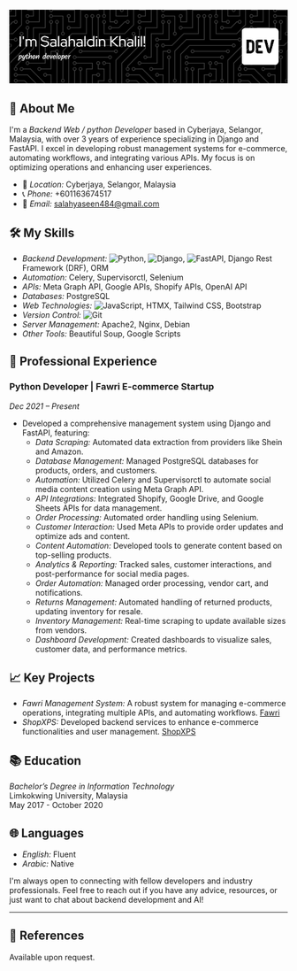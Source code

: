 
![Header](./github-header-image.png)


## 🚀 About Me

I'm a *Backend Web / python Developer* based in Cyberjaya, Selangor, Malaysia, with over 3 years of experience specializing in Django and FastAPI. I excel in developing robust management systems for e-commerce, automating workflows, and integrating various APIs. My focus is on optimizing operations and enhancing user experiences.


- 📍 *Location:* Cyberjaya, Selangor, Malaysia
- 📞 *Phone:* +601163674517
- 📧 *Email:* [salahyaseen484@gmail.com](mailto:salahyaseen484@gmail.com)

## 🛠️ My Skills

- *Backend Development:* ![Python](https://img.shields.io/badge/-Python-009688?logo=python&logoColor=white), ![Django](https://img.shields.io/badge/-Django-092E20?logo=django&logoColor=white), ![FastAPI](https://img.shields.io/badge/-FastAPI-009688?logo=fastapi&logoColor=white), Django Rest Framework (DRF), ORM
- *Automation:* Celery, Supervisorctl, Selenium
- *APIs:* Meta Graph API, Google APIs, Shopify APIs, OpenAI API
- *Databases:* PostgreSQL
- *Web Technologies:* ![JavaScript](https://img.shields.io/badge/-JavaScript-F7DF1E?logo=javascript&logoColor=black), HTMX, Tailwind CSS, Bootstrap
- *Version Control:* ![Git](https://img.shields.io/badge/-Git-F05032?logo=git&logoColor=white)
- *Server Management:* Apache2, Nginx, Debian
- *Other Tools:* Beautiful Soup, Google Scripts



## 🌟 Professional Experience

### Python Developer | Fawri E-commerce Startup
*Dec 2021 – Present*

- Developed a comprehensive management system using Django and FastAPI, featuring:
  - *Data Scraping:* Automated data extraction from providers like Shein and Amazon.
  - *Database Management:* Managed PostgreSQL databases for products, orders, and customers.
  - *Automation:* Utilized Celery and Supervisorctl to automate social media content creation using Meta Graph API.
  - *API Integrations:* Integrated Shopify, Google Drive, and Google Sheets APIs for data management.
  - *Order Processing:* Automated order handling using Selenium.
  - *Customer Interaction:* Used Meta APIs to provide order updates and optimize ads and content.
  - *Content Automation:* Developed tools to generate content based on top-selling products.
  - *Analytics & Reporting:* Tracked sales, customer interactions, and post-performance for social media pages.
  - *Order Automation:* Managed order processing, vendor cart, and notifications.
  - *Returns Management:* Automated handling of returned products, updating inventory for resale.
  - *Inventory Management:* Real-time scraping to update available sizes from vendors.
  - *Dashboard Development:* Created dashboards to visualize sales, customer data, and performance metrics.

## 📈 Key Projects

- *Fawri Management System:* A robust system for managing e-commerce operations, integrating multiple APIs, and automating workflows. [Fawri](https://fawri-f7ab5f0e45b8.herokuapp.com/app/login)
- *ShopXPS:* Developed backend services to enhance e-commerce functionalities and user management. [ShopXPS](https://shopxps.net/)



## 📚 Education

*Bachelor’s Degree in Information Technology*  
Limkokwing University, Malaysia  
May 2017 - October 2020

## 🌐 Languages

- *English:* Fluent
- *Arabic:* Native


I'm always open to connecting with fellow developers and industry professionals. Feel free to reach out if you have any advice, resources, or just want to chat about backend development and AI!

---


## 📄 References

Available upon request.
